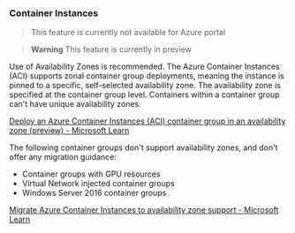### Container Instances

> This feature is currently not available for Azure portal

> **Warning**
> This feature is currently in preview

Use of Availability Zones is recommended. The Azure Container Instances (ACI) supports zonal container group deployments, meaning the instance is pinned to a specific, self-selected availability zone. The availability zone is specified at the container group level. Containers within a container group can't have unique availability zones.

[Deploy an Azure Container Instances (ACI) container group in an availability zone (preview) - Microsoft Learn](https://learn.microsoft.com/en-us/azure/container-instances/availability-zones)

The following container groups don't support availability zones, and don't offer any migration guidance:

- Container groups with GPU resources
- Virtual Network injected container groups
- Windows Server 2016 container groups

[Migrate Azure Container Instances to availability zone support - Microsoft Learn](https://learn.microsoft.com/en-us/azure/reliability/migrate-container-instances)
